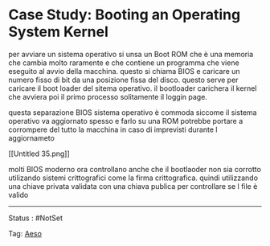 # Case Study: Booting an Operating System Kernel

per avviare un sistema operativo si unsa un Boot ROM che è una memoria che cambia molto raramente e che contiene un programma che viene eseguito al avvio della macchina. questo si chiama BIOS e caricare un numero fisso di bit da una posizione fissa del disco. questo serve per caricare il boot loader del sitema operativo. il bootloader carichera il kernel che avviera poi il primo processo solitamente il loggin page.

questa separazione BIOS sistema operativo è commoda siccome il sistema operativo va aggiornato spesso e farlo su una ROM potrebbe portare a corrompere del tutto la macchina in caso di imprevisti durante l aggiornameto

[[Untitled 35.png]]

molti BIOS moderno ora controllano anche che il bootlaoder non sia corrotto utilizando sistemi crittografici come la firma crittografica. quindi utilizzando una chiave privata validata con una chiava publica per controllare se l file è valido

---

Status : #NotSet

Tag: [Aeso](../../../Architetture%20e%20sistemi%20operativi%20(AESO)%201e0e264228a748feabc5de07d5a770db.md)
